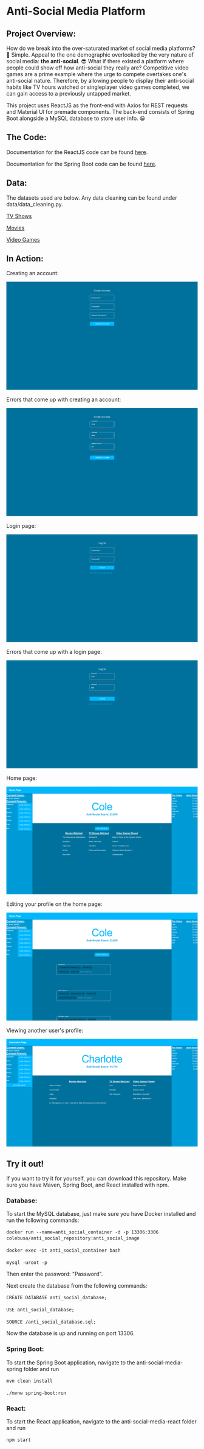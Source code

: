 # Anti-Social Media Platform

## Project Overview:

How do we break into the over-saturated market of social media platforms? :thinking: Simple. Appeal to the one demographic overlooked by the very nature of social media: **the anti-social**. :sunglasses: What if there existed a platform where people could show off how anti-social they really are? Competitive video games are a prime example where the urge to compete overtakes one's anti-social nature. Therefore, by allowing people to display their anti-social habits like TV hours watched or singleplayer video games completed, we can gain access to a previously untapped market.

This project uses ReactJS as the front-end with Axios for REST requests and Material UI for premade components. The back-end consists of Spring Boot alongside a MySQL database to store user info. :grinning:

## The Code:

Documentation for the ReactJS code can be found [here](./anti-social-media-react/src/).

Documentation for the Spring Boot code can be found [here](./anti-social-media-spring/src/main/java/com/cbusa/asm/).

## Data:

The datasets used are below. Any data cleaning can be found under data/data_cleaning.py.

[TV Shows](https://www.kaggle.com/datasets/jackjaehwankim/top-100-tv-shows)

[Movies](https://gist.github.com/stungeye/a3af50385215b758637e73eaacac93a3)

[Video Games](https://corgis-edu.github.io/corgis/csv/video_games/)

## In Action:

Creating an account:

![plot](./data/images/CreateAccount.png)

Errors that come up with creating an account:

![plot](./data/images/CreateAccountError.png)

Login page:

![plot](./data/images/Login.png)

Errors that come up with a login page:

![plot](./data/images/LoginError.png)

Home page:

![plot](./data/images/Home.png)

Editing your profile on the home page:

![plot](./data/images/HomeEditProfile.png)

Viewing another user's profile:

![plot](./data/images/Profile.png)

## Try it out!

If you want to try it for yourself, you can download this repository. Make sure you have Maven, Spring Boot, and React installed with npm.

### Database:

To start the MySQL database, just make sure you have Docker installed and run the following commands:

    docker run --name=anti_social_container -d -p 13306:3306 colebusa/anti_social_repository:anti_social_image

    docker exec -it anti_social_container bash

    mysql -uroot -p

Then enter the password: "Password".

Next create the database from the following commands:

    CREATE DATABASE anti_social_database;

    USE anti_social_database;

    SOURCE /anti_social_database.sql;

Now the database is up and running on port 13306.

### Spring Boot:

To start the Spring Boot application, navigate to the anti-social-media-spring folder and run

    mvn clean install
    
    ./mvnw spring-boot:run

### React:

To start the React application, navigate to the anti-social-media-react folder and run

    npm start